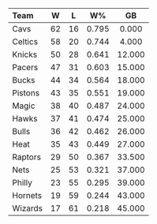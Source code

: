 | Team                             |  W  |  L  |  W%   |   GB   |
|:---------------------------------|:---:|:---:|:-----:|:------:|
| [](/r/clevelandcavs) Cavs        | 62  | 16  | 0.795 | 0.000  |
| [](/r/bostonceltics) Celtics     | 58  | 20  | 0.744 | 4.000  |
| [](/r/nyknicks) Knicks           | 50  | 28  | 0.641 | 12.000 |
| [](/r/pacers) Pacers             | 47  | 31  | 0.603 | 15.000 |
| [](/r/mkebucks) Bucks            | 44  | 34  | 0.564 | 18.000 |
| [](/r/detroitpistons) Pistons    | 43  | 35  | 0.551 | 19.000 |
| [](/r/orlandomagic) Magic        | 38  | 40  | 0.487 | 24.000 |
| [](/r/atlantahawks) Hawks        | 37  | 41  | 0.474 | 25.000 |
| [](/r/chicagobulls) Bulls        | 36  | 42  | 0.462 | 26.000 |
| [](/r/heat) Heat                 | 35  | 43  | 0.449 | 27.000 |
| [](/r/torontoraptors) Raptors    | 29  | 50  | 0.367 | 33.500 |
| [](/r/gonets) Nets               | 25  | 53  | 0.321 | 37.000 |
| [](/r/sixers) Philly             | 23  | 55  | 0.295 | 39.000 |
| [](/r/charlottehornets) Hornets  | 19  | 59  | 0.244 | 43.000 |
| [](/r/washingtonwizards) Wizards | 17  | 61  | 0.218 | 45.000 |